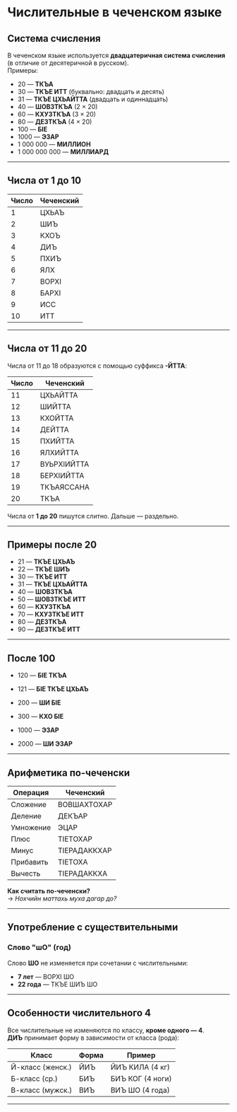 # Числительные в чеченском языке

## Система счисления

В чеченском языке используется **двадцатеричная система счисления** (в отличие от десятеричной в русском).  
Примеры:
- 20 — **ТКЪА**
- 30 — **ТКЪЕ ИТТ** (буквально: двадцать и десять)
- 31 — **ТКЪЕ ЦХЬАЙТТА** (двадцать и одиннадцать)
- 40 — **ШОВЗТКЪА** (2 × 20)
- 60 — **КХУЗТКЪА** (3 × 20)
- 80 — **ДЕЗТКЪА** (4 × 20)
- 100 — **БӀЕ**
- 1000 — **ЭЗАР**
- 1 000 000 — **МИЛЛИОН**
- 1 000 000 000 — **МИЛЛИАРД**

---

## Числа от 1 до 10

| Число | Чеченский |
|-------|------------|
| 1     | ЦХЬАЪ       |
| 2     | ШИЪ         |
| 3     | КХОЪ        |
| 4     | ДИЪ         |
| 5     | ПХИЪ        |
| 6     | ЯЛХ         |
| 7     | ВОРХI       |
| 8     | БАРХI       |
| 9     | ИСС         |
| 10    | ИТТ         |

---

## Числа от 11 до 20

Числа от 11 до 18 образуются с помощью суффикса **-ЙТТА**:

| Число | Чеченский    |
|-------|----------------|
| 11    | ЦХЬАЙТТА       |
| 12    | ШИЙТТА         |
| 13    | КХОЙТТА        |
| 14    | ДЕЙТТА         |
| 15    | ПХИЙТТА        |
| 16    | ЯЛХИЙТТА       |
| 17    | ВУЬРХIИЙТТА     |
| 18    | БЕРХIИЙТТА      |
| 19    | ТКЪАЯССАНА     |
| 20    | ТКЪА           |

Числа от **1 до 20** пишутся слитно. Дальше — раздельно.

---

## Примеры после 20

- 21 — **ТКЪЕ ЦХЬАЪ**
- 22 — **ТКЪЕ ШИЪ**
- 30 — **ТКЪЕ ИТТ**
- 31 — **ТКЪЕ ЦХЬАЙТТА**
- 40 — **ШОВЗТКЪА**
- 50 — **ШОВЗТКЪЕ ИТТ**
- 60 — **КХУЗТКЪА**
- 70 — **КХУЗТКЪЕ ИТТ**
- 80 — **ДЕЗТКЪА**
- 90 — **ДЕЗТКЪЕ ИТТ**

---

## После 100

- 120 — **БIЕ ТКЪА**  
- 121 — **БIЕ ТКЪЕ ЦХЬАЪ**

- 200 — **ШИ БIЕ**
- 300 — **КХО БIЕ**
- 1000 — **ЭЗАР**
- 2000 — **ШИ ЭЗАР**

---

## Арифметика по-чеченски

| Операция       | Чеченский          |
|----------------|--------------------|
| Сложение       | ВОВШАХТОХАР        |
| Деление        | ДЕКЪАР             |
| Умножение      | ЭЦАР               |
| Плюс           | ТIЕТОХАР           |
| Минус          | ТIЕРАДАККХАР       |
| Прибавить      | ТIЕТОХА            |
| Вычесть        | ТIЕРАДАККХА        |

**Как считать по-чеченски?**  
→ _Нохчийн маттахь муха дагар до?_

---

## Употребление с существительными

### Слово "шО" (год)
Слово **ШО** не изменяется при сочетании с числительными:  
- **7 лет** — ВОРХI ШО  
- **22 года** — ТКЪЕ ШИЪ ШО

---

## Особенности числительного 4

Все числительные не изменяются по классу, **кроме одного — 4**.  
**ДИЪ** принимает форму в зависимости от класса (рода):

| Класс | Форма | Пример            |
|-------|--------|--------------------|
| Й-класс (женск.) | ЙИЪ  | ЙИЪ КИЛА (4 кг)   |
| Б-класс (ср.)    | БИЪ  | БИЪ КОГ (4 ноги)  |
| В-класс (мужск.) | ВИЪ  | ВИЪ ШО (4 года)   |

---
